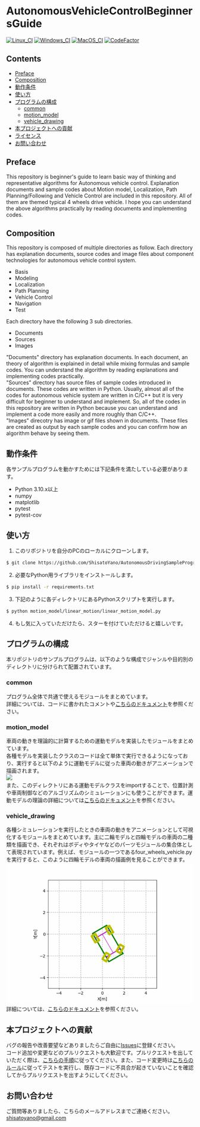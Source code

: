 # AutonomousVehicleControlBeginnersGuide
[![Linux_CI](https://github.com/ShisatoYano/AutonomousDrivingSamplePrograms/actions/workflows/Linux_CI.yml/badge.svg)](https://github.com/ShisatoYano/AutonomousDrivingSamplePrograms/actions/workflows/Linux_CI.yml) [![Windows_CI](https://github.com/ShisatoYano/AutonomousDrivingSamplePrograms/actions/workflows/Windows_CI.yml/badge.svg)](https://github.com/ShisatoYano/AutonomousDrivingSamplePrograms/actions/workflows/Windows_CI.yml) [![MacOS_CI](https://github.com/ShisatoYano/AutonomousDrivingSamplePrograms/actions/workflows/MacOS_CI.yml/badge.svg)](https://github.com/ShisatoYano/AutonomousDrivingSamplePrograms/actions/workflows/MacOS_CI.yml) [![CodeFactor](https://www.codefactor.io/repository/github/shisatoyano/autonomousvehiclecontrolbeginnersguide/badge)](https://www.codefactor.io/repository/github/shisatoyano/autonomousvehiclecontrolbeginnersguide)  

## Contents
* [Preface](#preface)
* [Composition](#composition)
* [動作条件](#動作条件)
* [使い方](#使い方)
* [プログラムの構成](#プログラムの構成)
    * [common](#common)
    * [motion_model](#motion_model)
    * [vehicle_drawing](#vehicle_drawing)
* [本プロジェクトへの貢献](#本プロジェクトへの貢献)
* [ライセンス](#ライセンス)
* [お問い合わせ](#お問い合わせ)

## Preface
This repository is beginner's guide to learn basic way of thinking and representative algorithms for Autonomous vehicle control. Explanation documents and sample codes about Motion model, Localization, Path Planning/Following and Vehicle Control are included in this repository. All of them are themed typical 4 wheels drive vehicle. I hope you can understand the above algorithms practically by reading documents and implementing codes.  

## Composition
This repository is composed of multiple directories as follow. Each directory has explanation documents, source codes and image files about component technologies for autonomous vehicle control system.  

* Basis
* Modeling
* Localization
* Path Planning
* Vehicle Control
* Navigation
* Test

Each directory have the following 3 sub directories.  

* Documents
* Sources
* Images

"Documents" directory has explanation documents. In each document, an theory of algorithm is explained in detail while mixing formulas and sample codes. You can understand the algorithm by reading explanations and implementing codes practically.  
"Sources" directory has source files of sample codes introduced in documents. These codes are written in Python. Usually, almost all of the codes for autonomous vehicle system are written in C/C++ but it is very difficult for beginner to understand and implement. So, all of the codes in this repository are written in Python because you can understand and implement a code more easily and more roughly than C/C++.  
"Images" direcotry has image or gif files shown in documents. These files are created as output by each sample codes and you can confirm how an algorithm behave by seeing them.  



## 動作条件
各サンプルプログラムを動かすためには下記条件を満たしている必要があります。  
* Python 3.10.x以上
* numpy
* matplotlib
* pytest
* pytest-cov

## 使い方
1. このリポジトリを自分のPCのローカルにクローンします。  
```bash
$ git clone https://github.com/ShisatoYano/AutonomousDrivingSamplePrograms.git
```
2. 必要なPython用ライブラリをインストールします。  
```bash
$ pip install -r requirements.txt
```
3. 下記のように各ディレクトリにあるPythonスクリプトを実行します。  
```bash
$ python motion_model/linear_motion/linear_motion_model.py
```
4. もし気に入っていただけたら、スターを付けていただけると嬉しいです。

## プログラムの構成
本リポジトリのサンプルプログラムは、以下のような構成でジャンルや目的別のディレクトリに分けられて配置されています。  
### common
プログラム全体で共通で使えるモジュールをまとめています。  
詳細については、コードに書かれたコメントや[こちらのドキュメント](/common/common.md)を参照ください。  

### motion_model
車両の動きを理論的に計算するための運動モデルを実装したモジュールをまとめています。  
各種モデルを実装したクラスのコードは全て単体で実行できるようになっており、実行すると以下のように運動モデルに従った車両の動きがアニメーションで描画されます。  
![](/gif/linear_motion_model.gif)  
また、このディレクトリにある運動モデルクラスをimportすることで、位置計測や車両制御などのアルゴリズムのシミュレーションにも使うことができます。運動モデルの理論の詳細については[こちらのドキュメント](/motion_model/motion_model.md)を参照ください。  

### vehicle_drawing
各種シミュレーションを実行したときの車両の動きをアニメーションとして可視化するモジュールをまとめています。主に二輪モデルと四輪モデルの車両の二種類を描画でき、それぞれはボディやタイヤなどのパーツモジュールの集合体として表現されています。例えば、モジュールの一つであるfour_wheels_vehicle.pyを実行すると、このように四輪モデルの車両の描画例を見ることができます。  
![](/gif/four_wheels_vehicle.gif)  
詳細については、[こちらのドキュメント](/vehicle_drawing/vehicle_drawing.md)を参照ください。  

## 本プロジェクトへの貢献
バグの報告や改善要望などありましたらご自由に[Issues](https://github.com/ShisatoYano/AutonomousDrivingSamplePrograms/issues)に登録ください。  
コード追加や変更などのプルリクエストも大歓迎です。プルリクエストを出していただく際は、[こちらの手順](/docs/contributing_guide.md)に従ってください。また、コード変更時は[こちらのルール](/docs/test_guide.md)に従ってテストを実行し、既存コードに不具合が起きていないことを確認してからプルリクエストを出すようにしてください。  


## お問い合わせ
ご質問等ありましたら、こちらのメールアドレスまでご連絡ください。  
shisatoyano@gmail.com  
